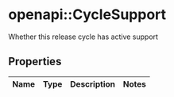 # openapi::CycleSupport

Whether this release cycle has active support

## Properties
Name | Type | Description | Notes
------------ | ------------- | ------------- | -------------


